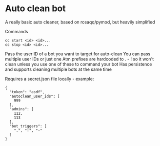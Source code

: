 # Auto clean bot

A really basic auto cleaner, based on rosaqq/pymod, but heavily simplified

Commands
```
cc start <id> <id>...
cc stop <id> <id>...
```
Pass the user ID of a bot you want to target for auto-clean
You can pass multiple user IDs or just one
Atm prefixes are hardcoded to . - ! so it won't clean unless you use one of these to command your bot
Has persistence and supports cleaning multiple bots at the same time

Requires a secret.json file locally - example:
```
{
  "token": "asdf",
  "autoclean_user_ids": [
    999
  ],
  "admins": [
    112,
    113
  ],
  "bot_triggers": [
    ".", "!", "-"
  ]
}
```